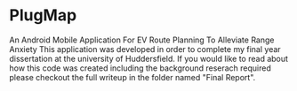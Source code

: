 # PlugMap
An Android Mobile Application For EV Route Planning To Alleviate Range Anxiety 
This application was developed in order to complete my final year dissertation at the university of Huddersfield. If you would like to read about how this code was created including the background reserach required please checkout the full writeup in the folder named "Final Report".
